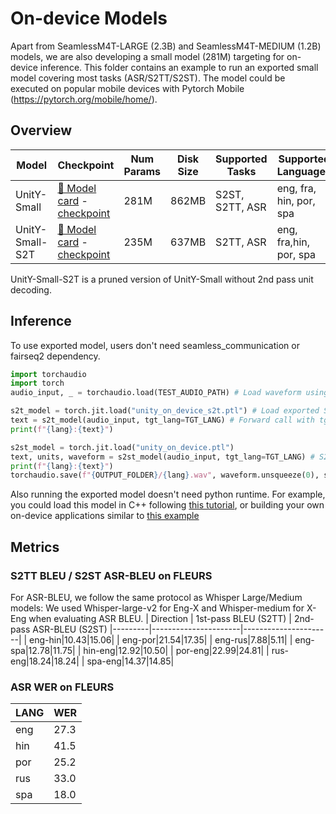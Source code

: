 # On-device Models

Apart from SeamlessM4T-LARGE (2.3B) and SeamlessM4T-MEDIUM (1.2B) models, we are also developing a small model (281M) targeting for on-device inference.
This folder contains an example to run an exported small model covering most tasks (ASR/S2TT/S2ST). The model could be executed on popular mobile devices with Pytorch Mobile (https://pytorch.org/mobile/home/).

## Overview
| Model   | Checkpoint | Num Params | Disk Size | Supported Tasks         | Supported Languages|
|---------|------------|----------|-------------|------------|-------------------------|
| UnitY-Small|[🤗 Model card](https://huggingface.co/facebook/seamless-m4t-unity-small) - [checkpoint](https://huggingface.co/facebook/seamless-m4t-unity-small/resolve/main/unity_on_device.ptl) | 281M | 862MB        | S2ST, S2TT, ASR |eng, fra, hin, por, spa|
| UnitY-Small-S2T |[🤗 Model card](https://huggingface.co/facebook/seamless-m4t-unity-small-s2t) - [checkpoint](https://huggingface.co/facebook/seamless-m4t-unity-small-s2t/resolve/main/unity_on_device_s2t.ptl) | 235M | 637MB        | S2TT, ASR    |eng, fra,hin,  por, spa|

UnitY-Small-S2T is a pruned version of UnitY-Small without 2nd pass unit decoding.

## Inference
To use exported model, users don't need seamless_communication or fairseq2 dependency.
```python
import torchaudio
import torch
audio_input, _ = torchaudio.load(TEST_AUDIO_PATH) # Load waveform using torchaudio

s2t_model = torch.jit.load("unity_on_device_s2t.ptl") # Load exported S2T model
text = s2t_model(audio_input, tgt_lang=TGT_LANG) # Forward call with tgt_lang specified for ASR or S2TT
print(f"{lang}:{text}")

s2st_model = torch.jit.load("unity_on_device.ptl")
text, units, waveform = s2st_model(audio_input, tgt_lang=TGT_LANG) # S2ST model also returns waveform
print(f"{lang}:{text}")
torchaudio.save(f"{OUTPUT_FOLDER}/{lang}.wav", waveform.unsqueeze(0), sample_rate=16000) # Save output waveform to local file
```


Also running the exported model doesn't need python runtime. For example, you could load this model in C++ following [this tutorial](https://pytorch.org/tutorials/advanced/cpp_export.html), or building your own on-device applications similar to [this example](https://github.com/pytorch/ios-demo-app/tree/master/SpeechRecognition)


## Metrics
### S2TT BLEU / S2ST ASR-BLEU on FLEURS
For ASR-BLEU, we follow the same protocol as Whisper Large/Medium models: We used Whisper-large-v2 for Eng-X and Whisper-medium for X-Eng when evaluating ASR BLEU.
| Direction  | 1st-pass BLEU (S2TT) | 2nd-pass ASR-BLEU (S2ST)
|---------|----------------------|----------------------|
| eng-hin|10.43|15.06|
| eng-por|21.54|17.35|
| eng-rus|7.88|5.11|
| eng-spa|12.78|11.75|
| hin-eng|12.92|10.50|
| por-eng|22.99|24.81|
| rus-eng|18.24|18.24|
| spa-eng|14.37|14.85|

### ASR WER on FLEURS
| LANG  | WER |
|---------|----------------------|
| eng|27.3|
| hin|41.5|
| por|25.2|
| rus|33.0|
| spa|18.0|
